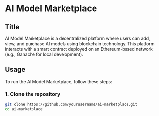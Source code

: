 # AI Model Marketplace

## Title
AI Model Marketplace is a decentralized platform where users can add, view, and purchase AI models using blockchain technology. This platform interacts with a smart contract deployed on an Ethereum-based network (e.g., Ganache for local development).

## Usage

To run the AI Model Marketplace, follow these steps:

### 1. Clone the repository
```bash
git clone https://github.com/yourusername/ai-marketplace.git
cd ai-marketplace
